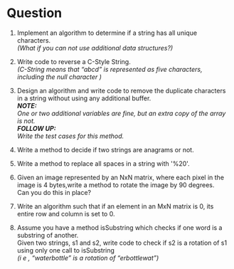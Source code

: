 # Question
1. Implement an algorithm to determine if a string has all unique characters.  
    *(What if you can not use additional data structures?)*

2. Write code to reverse a C-Style String.  
    *(C-String means that “abcd” is represented as five characters, including the null character )*

3. Design an algorithm and write code to remove the duplicate characters in a string without using any additional buffer.   
    ***NOTE:***  
       *One or two additional variables are fine, but an extra copy of the array is not.*   
    ***FOLLOW UP:***  
        *Write the test cases for this method.*

4. Write a method to decide if two strings are anagrams or not.

5. Write a method to replace all spaces in a string with '%20'.

6. Given an image represented by an NxN matrix, where each pixel in the image is 4 bytes,write a method to rotate the image by 90 degrees.   
   Can you do this in place?

7. Write an algorithm such that if an element in an MxN matrix is 0, its entire row and column is set to 0.

8. Assume you have a method isSubstring which checks if one word is a substring of another.    
    Given two strings, s1 and s2, write code to check if s2 is a rotation of s1 using only one call to isSubstring   
    *(i e , “waterbottle” is a rotation of “erbottlewat”)*